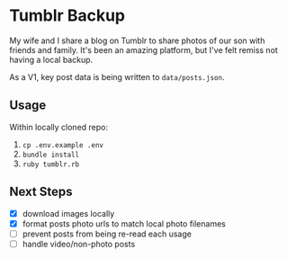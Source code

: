 # Tumblr Backup

My wife and I share a blog on Tumblr to share photos of our son with friends and family. It's been an amazing platform, but I've felt remiss not having a local backup.

As a V1, key post data is being written to `data/posts.json`.

## Usage

Within locally cloned repo:

1. `cp .env.example .env`
1. `bundle install`
1. `ruby tumblr.rb`

## Next Steps

- [x] download images locally
- [x] format posts photo urls to match local photo filenames
- [ ] prevent posts from being re-read each usage
- [ ] handle video/non-photo posts
